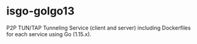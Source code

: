 # isgo-golgo13
P2P TUN/TAP Tunneling Service (client and server) including Dockerfiles for each service using Go (1.15.x).
